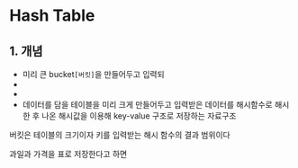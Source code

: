 # Hash Table

## 1. 개념
- 미리 큰 bucket`[버킷]`을 만들어두고 입력되
- 
- 
- 데이터를 담을 테이블을 미리 크게 만들어두고 입력받은 데이터를 해시함수로 해시한 후 나온 해시값을 이용해 key-value 구조로 저장하는 자료구조

버킷은 테이블의 크기이자 키를 입력받는 해시 함수의 결과 범위이다

과일과 가격을 표로 저장한다고 하면